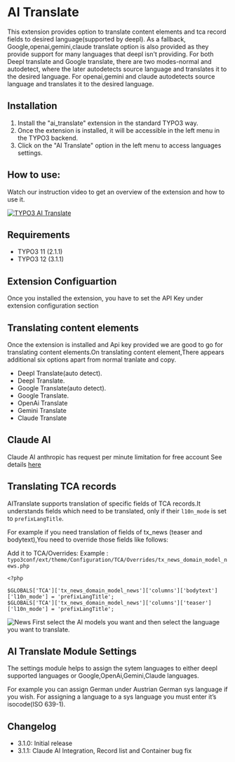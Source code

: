 # AI Translate

This extension provides option to translate content elements and tca record fields to desired language(supported by deepl). As a fallback, Google,openai,gemini,claude translate option is also provided as they provide support for many languages that deepl isn't providing.
For both Deepl translate and Google translate, there are two modes-normal and autodetect, where the later autodetects source language and translates it to the desired language.
For openai,gemini and claude autodetects source language and translates it to the desired language.

## Installation

1. Install the "ai_translate" extension in the standard TYPO3 way.
2. Once the extension is installed, it will be accessible in the left menu in the TYPO3 backend.
3. Click on the "AI Translate" option in the left menu to access languages settings.

## How to use:

Watch our instruction video to get an overview of the extension and how to use it.

[![TYPO3 AI Translate](https://img.youtube.com/vi/sjmd4zHjXwY/0.jpg)](https://www.youtube.com/watch?v=sjmd4zHjXwY "AI Translate for TYPO3")

## Requirements

- TYPO3 11 (2.1.1)
- TYPO3 12 (3.1.1)

## Extension Configuartion

Once you installed the extension, you have to set the  API Key under extension configuration section


## Translating content elements

Once the extension is installed and Api key provided we are good to go for translating content elements.On translating content element,There appears additional six options apart from normal tranlate and copy.

- Deepl Translate(auto detect).
- Deepl Translate.
- Google Translate(auto detect).
- Google Translate.
- OpenAi Translate
- Gemini Translate
- Claude Translate

## Claude AI

Claude AI anthropic has request per minute limitation for free account See details [here](https://docs.anthropic.com/en/api/rate-limits)  

## Translating TCA records

AITranslate supports translation of specific fields of TCA records.It understands fields which need to be translated, only if their ``` l10n_mode ``` is set to ``` prefixLangTitle ```.

For example if you need translation of fields of tx_news (teaser and bodytext),You need to override those fields like follows:

Add it to TCA/Overrides: 
Example : ``` typo3conf/ext/theme/Configuration/TCA/Overrides/tx_news_domain_model_news.php ```

```
<?php

$GLOBALS['TCA']['tx_news_domain_model_news']['columns']['bodytext']['l10n_mode'] = 'prefixLangTitle';
$GLOBALS['TCA']['tx_news_domain_model_news']['columns']['teaser']['l10n_mode'] = 'prefixLangTitle';

```
![News](https://github.com/PIT-Solutions-Private-Limited/ai_translate/assets/164833667/be6c665c-a466-49a8-b8f0-86ee13be83a6)
First select the AI ​​models you want and then select the language you want to translate.


## AI Translate Module Settings
The settings module helps to assign the sytem languages to either deepl supported languages or Google,OpenAi,Gemini,Claude languages.

For example you can assign German under Austrian German sys language if you wish. For assigning a language to a sys language you must enter it’s isocode(ISO 639-1).

## Changelog

- 3.1.0: Initial release
- 3.1.1: Claude AI Integration, Record list and Container bug fix
